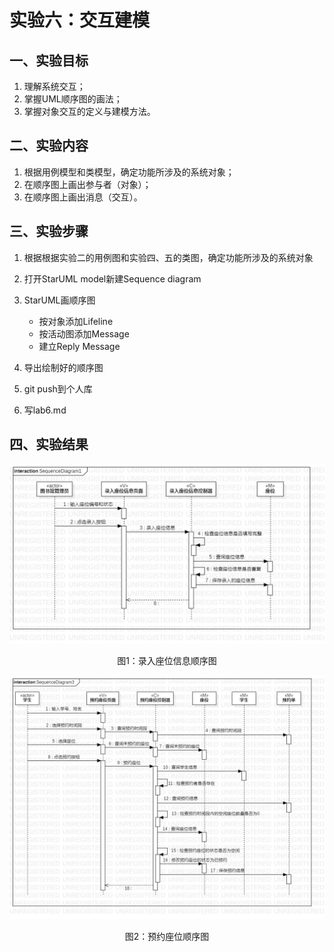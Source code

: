 # 实验六：交互建模

## 一、实验目标

1. 理解系统交互；
2. 掌握UML顺序图的画法；
3. 掌握对象交互的定义与建模方法。

## 二、实验内容

1. 根据用例模型和类模型，确定功能所涉及的系统对象；
2. 在顺序图上画出参与者（对象）；
3. 在顺序图上画出消息（交互）。

## 三、实验步骤

1. 根据根据实验二的用例图和实验四、五的类图，确定功能所涉及的系统对象
2. 打开StarUML model新建Sequence diagram
3. StarUML画顺序图
   - 按对象添加Lifeline
   - 按活动图添加Message
   - 建立Reply Message
   
4. 导出绘制好的顺序图
5. git push到个人库
6. 写lab6.md

## 四、实验结果

![录入座位信息顺序图](./SequenceDiagram1.jpg)   
<center>图1：录入座位信息顺序图</center>


![预约座位顺序图](./SequenceDiagram2.jpg)   
<center>图2：预约座位顺序图</center>
